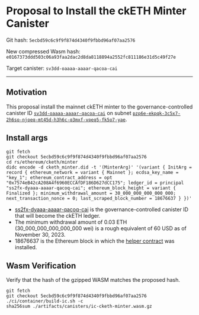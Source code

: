 # Proposal to Install the ckETH Minter Canister

Git hash: `5ecbd59c6c9f9f874d4340f9fbbd96af07aa2576`

New compressed Wasm hash: `e0167373ddd503c06a93faa2dac2d8da8118894a2552fc811186e31d5c49f27e`

Target canister: `sv3dd-oaaaa-aaaar-qacoa-cai`

---

## Motivation

This proposal install the mainnet ckETH minter to the governance-controlled canister ID [`sv3dd-oaaaa-aaaar-qacoa-cai`](https://dashboard.internetcomputer.org/canister/sv3dd-oaaaa-aaaar-qacoa-cai) on subnet [`pzp6e-ekpqk-3c5x7-2h6so-njoeq-mt45d-h3h6c-q3mxf-vpeq5-fk5o7-yae`](https://dashboard.internetcomputer.org/subnet/pzp6e-ekpqk-3c5x7-2h6so-njoeq-mt45d-h3h6c-q3mxf-vpeq5-fk5o7-yae).

## Install args

```
git fetch
git checkout 5ecbd59c6c9f9f874d4340f9fbbd96af07aa2576
cd rs/ethereum/cketh/minter
didc encode -d cketh_minter.did -t '(MinterArg)' '(variant { InitArg = record { ethereum_network = variant { Mainnet }; ecdsa_key_name = "key_1"; ethereum_contract_address = opt "0x7574eB42cA208A4f6960ECCAfDF186D627dCC175"; ledger_id = principal "ss2fx-dyaaa-aaaar-qacoq-cai"; ethereum_block_height = variant { Finalized }; minimum_withdrawal_amount = 30_000_000_000_000_000; next_transaction_nonce = 0; last_scraped_block_number = 18676637 } })'
```

* [ss2fx-dyaaa-aaaar-qacoq-cai](https://dashboard.internetcomputer.org/canister/ss2fx-dyaaa-aaaar-qacoq-cai) is the governance-controlled canister ID that will become the ckETH ledger.
* The minimum withdrawal amount of 0.03 ETH (30_000_000_000_000_000 wei) is a rough equivalent of 60 USD as of November 30, 2023.
* 18676637 is the Ethereum block in which the [helper contract](https://etherscan.io/address/0x7574eB42cA208A4f6960ECCAfDF186D627dCC175) was installed.

## Wasm Verification

Verify that the hash of the gzipped WASM matches the proposed hash.

```
git fetch
git checkout 5ecbd59c6c9f9f874d4340f9fbbd96af07aa2576
./ci/container/build-ic.sh -c
sha256sum ./artifacts/canisters/ic-cketh-minter.wasm.gz
```

